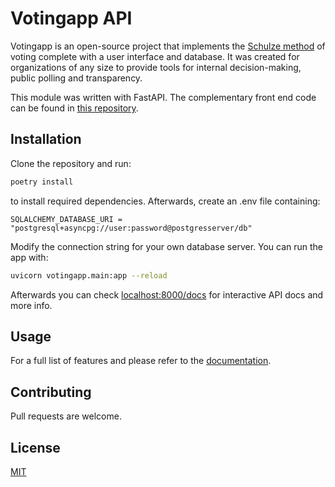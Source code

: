 # Votingapp API

Votingapp is an open-source project that implements the [Schulze method](https://en.wikipedia.org/wiki/Schulze_method) of voting complete with a user interface and database. It was created for organizations of any size to provide tools for internal decision-making, public polling and transparency.

This module was written with FastAPI. The complementary front end code can be found in [this repository]().
## Installation

Clone the repository and run:
```bash
poetry install
```
to install required dependencies. Afterwards, create an .env file containing:


```
SQLALCHEMY_DATABASE_URI = "postgresql+asyncpg://user:password@postgresserver/db"
```
Modify the connection string for your own database server. You can run the app with:


```bash
uvicorn votingapp.main:app --reload
```
Afterwards you can check [localhost:8000/docs]() for interactive API docs and more info.
## Usage


For a full list of features and please refer to the [documentation](). 


## Contributing
Pull requests are welcome. 


## License

[MIT]()
